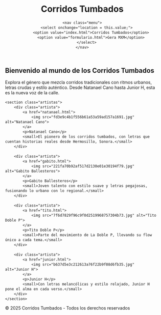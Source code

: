 <html>
<head>
    <meta charset="UTF-8">
    <meta name="viewport" content="width=device-width, initial-scale=1.0">
    <title>Corridos Tumbados</title>
    <link rel="stylesheet" href="web.css">
</head>
<body>

<header class="header">
    <h1 class="titulo-sitio">Corridos Tumbados</h1>
    
    <nav class="menu">
        <select onchange="location = this.value;">
            <option value="index.html">Corridos Tumbados</option>
            <option value="formulario.html">Gera MXM</option>
        </select>
    </nav>
</header>

<main class="contenido">
    <h2>Bienvenido al mundo de los Corridos Tumbados</h2>
    <p>Explora el género que mezcla corridos tradicionales con ritmos urbanos, letras crudas y estilo auténtico. Desde Natanael Cano hasta Junior H, esta es la nueva voz de la calle.</p>
    
    <section class="artistas">
        <div class="artista">
            <a href="natanael.html">
                <img src="fd3e9c4b1f556b61a53a59ad157a1691.jpg" alt="Natanael Cano">
            </a>
            <p>Natanael Cano</p>
            <small>El pionero de los corridos tumbados, con letras que cuentan historias reales desde Hermosillo, Sonora.</small>
        </div>

        <div class="artista">
            <a href="gabito.html">
                <img src="221fa70b92af517d2130e01e30194f79.jpg" alt="Gabito Ballesteros">
            </a>
            <p>Gabito Ballesteros</p>
            <small>Joven talento con estilo suave y letras pegajosas, fusionando lo urbano con lo regional.</small>
        </div>

        <div class="artista">
            <a href="tito.html">
                <img src="7f6d7829f96c9f0d2519968757304b73.jpg" alt="Tito Doble P">
            </a>
            <p>Tito Doble P</p>
            <small>Parte del movimiento de La Doble P, llevando su flow único a cada tema.</small>
        </div>

        <div class="artista">
            <a href="junior.html">
                <img src="b637d5e3c212613a76f22b9f08d6fb35.jpg" alt="Junior H">
            </a>
            <p>Junior H</p>
            <small>Con letras melancólicas y estilo relajado, Junior H pone el alma en cada verso.</small>
        </div>
    </section>
</main>

<footer class="footer">
    <p>&copy; 2025 Corridos Tumbados - Todos los derechos reservados</p>
</footer>

</body>
</html>            

